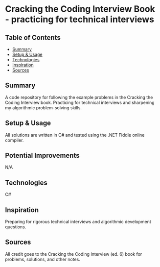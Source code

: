 # Cracking the Coding Interview Book - practicing for technical interviews

## Table of Contents
* [Summary](#summary)
* [Setup & Usage](#setup-&-usage)
* [Technologies](#technologies)
* [Inspiration](#inspiration)
* [Sources](#sources)

## Summary
A code repository for following the example problems in the Cracking the Coding Interview book.  Practicing for technical interviews and sharpening my algorithmic problem-solving skills.

## Setup & Usage
All solutions are written in C# and tested using the .NET Fiddle online compiler.

## Potential Improvements
N/A

## Technologies
C#

## Inspiration
Preparing for rigorous technical interviews and algorithmic development questions.

## Sources
All credit goes to the Cracking the Coding Interview (ed. 6) book for problems, solutions, and other notes.
